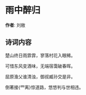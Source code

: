 # 雨中醉归

**作者**: 刘敞

## 诗词内容

楚山终日雨霏霏，寥落村花入眼稀。

可惜东风变酒味，无端宿霭破春晖。

屈原渔父谁清浊，御叔臧孙交是非。

倒著接{罒离}惊道路，悠悠判与世相违。

